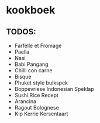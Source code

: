 # kookboek

## TODOS:
* Farfelle et Fromage
* Paella
* Nasi
* Babi Pangang
* Chilli con carne
* Bisque
* Phuket style buikspek
* Boppevriese Indonesian Speklap
* Sushi Rice Recept
* Arancina
* Ragout Bolognese
* Kip Kerrie Kersentaart
